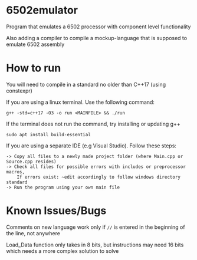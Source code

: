 # 6502emulator
Program that emulates a 6502 processor with component level functionality

Also adding a compiler to compile a mockup-language that is supposed to emulate 6502 assembly

# How to run
You will need to compile in a standard no older than C++17 (using constexpr)

If you are using a linux terminal. Use the following command:

    g++ -std=c++17 -O3 -o run <MAINFILE> && ./run

If the terminal does not run the command, try installing or updating g++
   
    sudo apt install build-essential

If you are using a separate IDE (e.g Visual Studio). Follow these steps:

    -> Copy all files to a newly made project folder (where Main.cpp or Source.cpp resides)
    -> Check all files for possible errors with includes or preprocessor macros,
        If errors exist: ~edit accordingly to follow windows directory standard
    -> Run the program using your own main file

# Known Issues/Bugs

Comments on new language work only if `//` is entered in the beginning of the line, not anywhere

Load_Data function only takes in 8 bits, but instructions may need 16 bits which needs a more complex solution to solve
